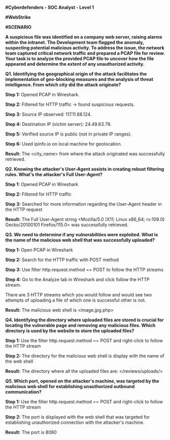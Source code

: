 **#Cyberdefenders - SOC Analyst - Level 1**

**#WebStrike**

**#SCENARIO**

**A suspicious file was identified on a company web server, raising alarms within the intranet. The Development team flagged the anomaly, suspecting potential malicious activity. To address the issue, the network team captured critical network traffic and prepared a PCAP file for review.
Your task is to analyze the provided PCAP file to uncover how the file appeared and determine the extent of any unauthorized activity.**

**Q1. Identifying the geographical origin of the attack facilitates the implementation of geo-blocking measures and the analysis of threat intelligence. From which city did the attack originate?**

**Step 1:** Opened PCAP in Wireshark.

**Step 2:** Filtered for HTTP traffic → found suspicious requests.

**Step 3:** Source IP observed: 117.11.88.124.

**Step 4:** Destination IP (victim server): 24.49.63.79.

**Step 5:** Verified source IP is public (not in private IP ranges).

**Step 6:** Used ipinfo.io on local machine for geolocation.

**Result:** The <city_name> from where the attack originated was successfully retrieved.


**Q2. Knowing the attacker's User-Agent assists in creating robust filtering rules. What's the attacker's Full User-Agent?**

**Step 1:** Opened PCAP in Wireshark

**Step 2:** Filtered for HTTP traffic

**Step 3:** Searched for more information regarding the User-Agent header in the HTTP request

**Result:** The Full User-Agent string <Mozilla/5.0 (X11; Linux x86_64; rv:109.0) Gecko/20100101 Firefox/115.0> was successfully retrieved.


**Q3. We need to determine if any vulnerabilities were exploited. What is the name of the malicious web shell that was successfully uploaded?**

**Step 1:** Open PCAP in Wireshark

**Step 2:** Search for the HTTP traffic with POST method

**Step 3:** Use filter http.request.method == POST to follow the HTTP streams

**Step 4:** Go to the Analyze tab in Wireshark and click follow the HTTP stream.

There are 3 HTTP streams which you would follow and would see two attempts of uploading a file of which one is successful other is not.

**Result:** The malicious web shell is <image.jpg.php>


**Q4. Identifying the directory where uploaded files are stored is crucial for locating the vulnerable page and removing any malicious files. Which directory is used by the website to store the uploaded files?**

**Step 1:** Use the filter http.request.method == POST and right-click to follow the HTTP stream

**Step 2:** The directory for the malicious web shell is display with the name of the web shell

**Result:** The directory where all the uploaded files are: </reviews/uploads/>  


**Q5. Which port, opened on the attacker's machine, was targeted by the malicious web shell for establishing unauthorized outbound communication?**

**Step 1:** Use the filter http.request.method == POST and right-click to follow the HTTP stream

**Step 2:** The port is displayed with the web shell that was targeted for establishing unauthorized connection with the attacker's machine.

**Result:** The port is 8080







